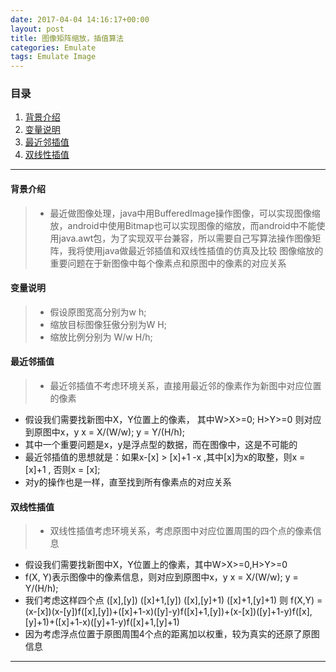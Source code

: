 ```yaml
---
date: 2017-04-04 14:16:17+00:00
layout: post
title: 图像矩阵缩放，插值算法
categories: Emulate
tags: Emulate Image
---
```


### 目录
1. [背景介绍](#step1)
2. [变量说明](#step2)
3. [最近邻插值](#step3)
4. [双线性插值](#step4)

---
#### <span id="step1">背景介绍</span>
> * 最近做图像处理，java中用BufferedImage操作图像，可以实现图像缩放，android中使用Bitmap也可以实现图像的缩放，而android中不能使用java.awt包，为了实现双平台兼容，所以需要自己写算法操作图像矩阵，我将使用java做最近邻插值和双线性插值的仿真及比较
图像缩放的重要问题在于新图像中每个像素点和原图中的像素的对应关系

#### <span id="step2">变量说明</span>
> * 假设原图宽高分别为w h;
> * 缩放目标图像狂傲分别为W H;
> * 缩放比例分别为 W/w  H/h;

#### <span id="step3">最近邻插值</span>
> * 最近邻插值不考虑环境关系，直接用最近邻的像素作为新图中对应位置的像素
* 假设我们需要找新图中X，Y位置上的像素，
其中W>X>=0; H>Y>=0
则对应到原图中x，y
x = X/(W/w);
y = Y/(H/h);
* 其中一个重要问题是x，y是浮点型的数据，而在图像中，这是不可能的
* 最近邻插值的思想就是：如果x-[x] > [x]+1 -x  ,其中[x]为x的取整，则x = [x]+1 ,  否则x = [x];
* 对y的操作也是一样，直至找到所有像素点的对应关系

#### <span id="step4">双线性插值</span>
> * 双线性插值考虑环境关系，考虑原图中对应位置周围的四个点的像素信息
* 假设我们需要找新图中X，Y位置上的像素，其中W>X>=0,H>Y>=0
* f(X, Y)表示图像中的像素信息，则对应到原图中x，y
    x = X/(W/w);
    y = Y/(H/h);
* 我们考虑这样四个点
    ([x],[y])    ([x]+1,[y])
    ([x],[y]+1)  ([x]+1,[y]+1)
则
    f(X,Y) = (x-[x])(x-[y])f([x],[y])+([x]+1-x)([y]-y)f([x]+1,[y])+(x-[x])([y]+1-y)f([x],[y]+1)+([x]+1-x)([y]+1-y)f([x]+1,[y]+1)
* 因为考虑浮点位置于原图周围4个点的距离加以权重，较为真实的还原了原图信息

---